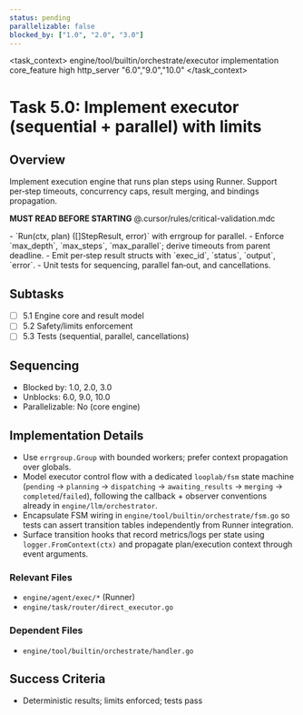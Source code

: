 ```yaml
---
status: pending
parallelizable: false
blocked_by: ["1.0", "2.0", "3.0"]
---
```


<task_context>
<domain>engine/tool/builtin/orchestrate/executor</domain>
<type>implementation</type>
<scope>core_feature</scope>
<complexity>high</complexity>
<dependencies>http_server</dependencies>
<unblocks>"6.0","9.0","10.0"</unblocks>
</task_context>

# Task 5.0: Implement executor (sequential + parallel) with limits

## Overview

Implement execution engine that runs plan steps using Runner. Support per‑step timeouts, concurrency caps, result merging, and bindings propagation.

<import>**MUST READ BEFORE STARTING** @.cursor/rules/critical-validation.mdc</import>

<requirements>
- `Run(ctx, plan) ([]StepResult, error)` with errgroup for parallel.
- Enforce `max_depth`, `max_steps`, `max_parallel`; derive timeouts from parent deadline.
- Emit per‑step result structs with `exec_id`, `status`, `output`, `error`.
- Unit tests for sequencing, parallel fan‑out, and cancellations.
</requirements>

## Subtasks

- [ ] 5.1 Engine core and result model
- [ ] 5.2 Safety/limits enforcement
- [ ] 5.3 Tests (sequential, parallel, cancellations)

## Sequencing

- Blocked by: 1.0, 2.0, 3.0
- Unblocks: 6.0, 9.0, 10.0
- Parallelizable: No (core engine)

## Implementation Details

- Use `errgroup.Group` with bounded workers; prefer context propagation over globals.
- Model executor control flow with a dedicated `looplab/fsm` state machine (`pending` → `planning` → `dispatching` → `awaiting_results` → `merging` → `completed`/`failed`), following the callback + observer conventions already in `engine/llm/orchestrator`.
- Encapsulate FSM wiring in `engine/tool/builtin/orchestrate/fsm.go` so tests can assert transition tables independently from Runner integration.
- Surface transition hooks that record metrics/logs per state using `logger.FromContext(ctx)` and propagate plan/execution context through event arguments.

### Relevant Files

- `engine/agent/exec/*` (Runner)
- `engine/task/router/direct_executor.go`

### Dependent Files

- `engine/tool/builtin/orchestrate/handler.go`

## Success Criteria

- Deterministic results; limits enforced; tests pass
